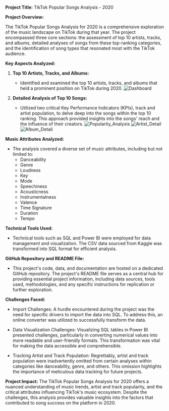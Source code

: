 **Project Title:** TikTok Popular Songs Analysis - 2020

**Project Overview:**

The TikTok Popular Songs Analysis for 2020 is a comprehensive exploration of the music landscape on TikTok during that year. The project encompassed three core sections: the assessment of top 10 artists, tracks, and albums, detailed analyses of songs from these top-ranking categories, and the identification of song types that resonated most with the TikTok audience.

**Key Aspects Analyzed:**

1. **Top 10 Artists, Tracks, and Albums:**
   - Identified and examined the top 10 artists, tracks, and albums that held a prominent position on TikTok during 2020.
![Dashboard](https://github.com/shwezin-coder/Tik_Toks_2020_kaggle/assets/70483157/b36c9a1a-443e-4489-88e0-e0e16d9e3f4e)


2. **Detailed Analysis of Top 10 Songs:**
   - Utilized two critical Key Performance Indicators (KPIs), track and artist population, to delve deep into the songs within the top 10 ranking. This approach provided insights into the songs' reach and the influence of their creators.
![Popularity_Analysis](https://github.com/shwezin-coder/Tik_Toks_2020_kaggle/assets/70483157/99d38cb7-58b5-48d4-902c-ad10b34b6029)
![Artist_Detail](https://github.com/shwezin-coder/Tik_Toks_2020_kaggle/assets/70483157/72e07eff-04fa-4d42-b297-1837af4ffa37)
![Album_Detail](https://github.com/shwezin-coder/Tik_Toks_2020_kaggle/assets/70483157/4a60545c-72c8-4877-8bad-e115b206b5ca)


**Music Attributes Analyzed:**
- The analysis covered a diverse set of music attributes, including but not limited to:
    - Danceability
    - Genre
    - Loudness
    - Key
    - Mode
    - Speechiness
    - Acousticness
    - Instrumentalness
    - Valence
    - Time Signature
    - Duration
    - Tempo

**Technical Tools Used:**
- Technical tools such as SQL and Power BI were employed for data management and visualization. The CSV data sourced from Kaggle was transformed into SQL format for efficient analysis.

**GitHub Repository and README File:**
- This project's code, data, and documentation are hosted on a dedicated GitHub repository. The project's README file serves as a central hub for providing essential project information, including data sources, tools used, methodologies, and any specific instructions for replication or further exploration.

**Challenges Faced:**
- Import Challenges: A hurdle encountered during the project was the need for specific drivers to import the data into SQL. To address this, an online converter was utilized to successfully transform the data.

- Data Visualization Challenges: Visualizing SQL tables in Power BI presented challenges, particularly in converting numerical values into more readable and user-friendly formats. This transformation was vital for making the data accessible and comprehensible.

- Tracking Artist and Track Population: Regrettably, artist and track population were inadvertently omitted from certain analyses within categories like danceability, genre, and others. This omission highlights the importance of meticulous data tracking for future projects.

**Project Impact:**
The TikTok Popular Songs Analysis for 2020 offers a nuanced understanding of music trends, artist and track popularity, and the critical attributes influencing TikTok's music ecosystem. Despite the challenges, this analysis provides valuable insights into the factors that contributed to song success on the platform in 2020.
